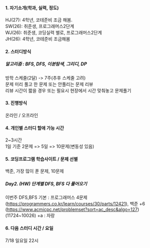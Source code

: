 #### 1. 자기소개(학과, 실력, 정도)   

HJ(27): 4학년, 코테준비 조금 해봄.   
SW(26): 취준생, 프로그래머스2단계   
WJ(26): 취준생, 코딩실력 별로, 프로그래머스2단계   
JH(26): 4학년, 코테준비 조금해봄   

#### 2. 스터디방식 
##### 알고리즘 : BFS, DFS, 이분탐색, 그리디, DP
방학 스케줄(2달) -> 7주(추후 스케줄 고려)  
문제 미리 풀고 한 문제 또는 안풀리는 문제 리뷰   
리뷰 시간이 짧을 경우 또는 필요시 현장에서 시간 맞춰놓고 문제풀기     
#### 3. 진행방식   
온라인 / 오프라인
#### 4. 개인별 스터디 할애 가능 시간   
2~3시간   
1일 기준 2문제 => 5일 => 10문제(변동성 있음)
#### 5. 코딩프로그램 학습사이트 / 문제 선별   
백준, 가장 많이 푼 문제, 10문제   
##### Day2. (HW) 단계별 DFS, BFS 다 풀어오기
이번주 DFS,BFS 
기본 : 프로그래머스 4문제(https://programmers.co.kr/learn/courses/30/parts/12421), 
백준 +6 (https://www.acmicpc.net/problemset?sort=ac_desc&algo=127) (11724~10026)
+a : 자랑
#### 6. 다음 스터디 시간 / 요일
7/18 일요일 22시
